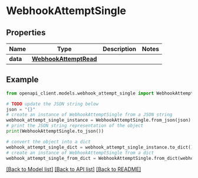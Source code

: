 # WebhookAttemptSingle


## Properties

Name | Type | Description | Notes
------------ | ------------- | ------------- | -------------
**data** | [**WebhookAttemptRead**](WebhookAttemptRead.md) |  | 

## Example

```python
from openapi_client.models.webhook_attempt_single import WebhookAttemptSingle

# TODO update the JSON string below
json = "{}"
# create an instance of WebhookAttemptSingle from a JSON string
webhook_attempt_single_instance = WebhookAttemptSingle.from_json(json)
# print the JSON string representation of the object
print(WebhookAttemptSingle.to_json())

# convert the object into a dict
webhook_attempt_single_dict = webhook_attempt_single_instance.to_dict()
# create an instance of WebhookAttemptSingle from a dict
webhook_attempt_single_from_dict = WebhookAttemptSingle.from_dict(webhook_attempt_single_dict)
```
[[Back to Model list]](../README.md#documentation-for-models) [[Back to API list]](../README.md#documentation-for-api-endpoints) [[Back to README]](../README.md)


